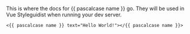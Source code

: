 This is where the docs for {{ pascalcase name }} go. They will be used in Vue Styleguidist when running your dev server.

    <{{ pascalcase name }} text="Hello World!"></{{ pascalcase name }}>
